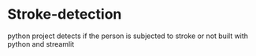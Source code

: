 # Stroke-detection
python project detects if the person is subjected to stroke or not 
built with python and streamlit

